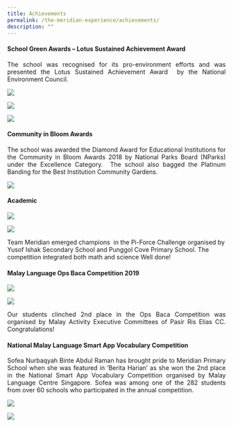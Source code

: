 ```yaml
---
title: Achievements
permalink: /the-meridian-experience/achievements/
description: ""
---
```

#### School Green Awards – Lotus Sustained Achievement Award
<p align = "justify">The school was recognised for its pro-environment efforts and was presented the Lotus Sustained Achievement Award  by the National Environment Council.</p>

![](/images/The%20Meridian%20Experience/Achievements/Achievements-1.jpg)

![](/images/The%20Meridian%20Experience/Achievements/Achievements-2.jpg)

![](/images/The%20Meridian%20Experience/Achievements/Achievements-3.jpg)

#### Community in Bloom Awards
<p align = "justify">The school was awarded the Diamond Award for Educational Institutions for the Community in Bloom Awards 2018 by National Parks Board (NParks) under the Excellence Category.  The school also bagged the Platinum Banding for the Best Institution Community Gardens.</p>

![](/images/The%20Meridian%20Experience/Achievements/Achievements-4.jpg)

#### Academic

![](/images/The%20Meridian%20Experience/Achievements/Achievements-6.jpeg)

![](/images/The%20Meridian%20Experience/Achievements/Achievements-7.jpeg)

<p align = "jusify">Team Meridian emerged champions  in the Pi-Force Challenge organised by Yusof Ishak Secondary School and Punggol Cove Primary School. The competition integrated both math and science Well done!</p>

#### Malay Language Ops Baca Competition 2019
![](/images/The%20Meridian%20Experience/Achievements/Achievements-8.jpeg)

![](/images/The%20Meridian%20Experience/Achievements/Achievements-9.jpeg)

<p align = "justify">Our students clinched 2nd place in the Ops Baca Competition was organised by Malay Activity Executive Committees of Pasir Ris Elias CC. Congratulations!</p>

#### National Malay Language Smart App Vocabulary Competition
<p align = "justify">Sofea Nurbaqyah Binte Abdul Raman has brought pride to Meridian Primary School when she was featured in ‘Berita Harian’ as she won the 2nd place in the National Smart App Vocabulary Competition organised by Malay Language Centre Singapore. Sofea was among one of the 282 students from over 60 schools who participated in the annual competition.</p>

![](/images/The%20Meridian%20Experience/Achievements/Achievements-10.jpg)

![](/images/The%20Meridian%20Experience/Achievements/Achievements-11.jpg)

